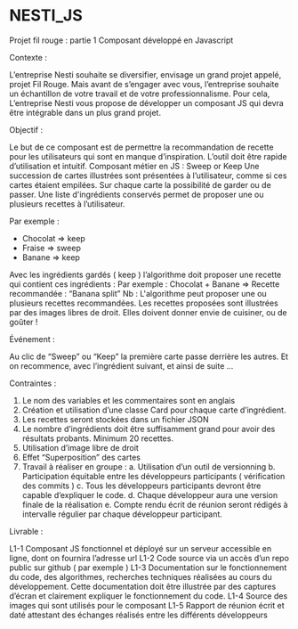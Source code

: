# NESTI_JS

Projet fil rouge : partie 1
Composant développé en Javascript

Contexte :

L’entreprise Nesti souhaite se diversifier, envisage un grand projet appelé, projet Fil Rouge.
Mais avant de s’engager avec vous, l’entreprise souhaite un échantillon de votre travail et de
votre professionnalisme.
Pour cela, L’entreprise Nesti vous propose de développer un composant JS qui devra être
intégrable dans un plus grand projet.

Objectif :

Le but de ce composant est de permettre la recommandation de recette pour les utilisateurs
qui sont en manque d’inspiration.
L’outil doit être rapide d’utilisation et intuitif.
Composant métier en JS : Sweep or Keep
Une succession de cartes
illustrées sont présentées à
l’utilisateur, comme si ces
cartes étaient empilées. Sur
chaque carte la possibilité
de garder ou de passer.
Une liste d'ingrédients
conservés permet de
proposer une ou plusieurs
recettes à l’utilisateur.

Par exemple :
- Chocolat ⇒ keep
- Fraise ⇒ sweep
- Banane ⇒ keep

Avec les ingrédients gardés
( keep ) l’algorithme doit
proposer une recette qui contient ces ingrédients :
Par exemple : Chocolat + Banane ⇒ Recette recommandée : “Banana split”
Nb : L'algorithme peut proposer une ou plusieurs recettes recommandées. Les recettes
proposées sont illustrées par des images libres de droit. Elles doivent donner envie de
cuisiner, ou de goûter !

Événement :

Au clic de “Sweep” ou “Keep” la première carte passe derrière les autres.
Et on recommence, avec l’ingrédient suivant, et ainsi de suite ...

Contraintes :

1. Le nom des variables et les commentaires sont en anglais
2. Création et utilisation d’une classe Card pour chaque carte d’ingrédient.
3. Les recettes seront stockées dans un fichier JSON
4. Le nombre d’ingrédients doit être suffisamment grand pour avoir des résultats
probants. Minimum 20 recettes.
5. Utilisation d’image libre de droit
6. Effet “Superposition” des cartes
7. Travail à réaliser en groupe :
a. Utilisation d’un outil de versionning
b. Participation équitable entre les développeurs participants ( vérification des
commits )
c. Tous les développeurs participants devront être capable d’expliquer le code.
d. Chaque développeur aura une version finale de la réalisation
e. Compte rendu écrit de réunion seront rédigés à intervalle régulier par chaque
développeur participant.

Livrable :

L1-1 Composant JS fonctionnel et déployé sur un serveur accessible en ligne,
dont on fournira l’adresse url
L1-2 Code source via un accès d’un repo public sur github ( par exemple )
L1-3 Documentation sur le fonctionnement du code, des algorithmes,
recherches techniques réalisées au cours du développement. Cette
documentation doit être illustrée par des captures d’écran et clairement
expliquer le fonctionnement du code.
L1-4 Source des images qui sont utilisés pour le composant
L1-5 Rapport de réunion écrit et daté attestant des échanges réalisés entre
les différents développeurs
